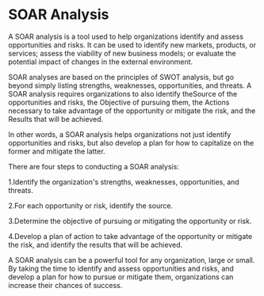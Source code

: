 # SOAR Analysis



A SOAR analysis is a tool used to help organizations identify and assess opportunities and risks. It can be used to identify new markets, products, or services; assess the viability of new business models; or evaluate the potential impact of changes in the external environment. 

SOAR analyses are based on the principles of SWOT analysis, but go beyond simply listing strengths, weaknesses, opportunities, and threats. A SOAR analysis requires organizations to also identify theSource of the opportunities and risks, the Objective of pursuing them, the Actions necessary to take advantage of the opportunity or mitigate the risk, and the Results that will be achieved. 

In other words, a SOAR analysis helps organizations not just identify opportunities and risks, but also develop a plan for how to capitalize on the former and mitigate the latter. 

There are four steps to conducting a SOAR analysis: 

1.Identify the organization's strengths, weaknesses, opportunities, and threats. 

2.For each opportunity or risk, identify the source. 

3.Determine the objective of pursuing or mitigating the opportunity or risk. 

4.Develop a plan of action to take advantage of the opportunity or mitigate the risk, and identify the results that will be achieved. 

A SOAR analysis can be a powerful tool for any organization, large or small. By taking the time to identify and assess opportunities and risks, and develop a plan for how to pursue or mitigate them, organizations can increase their chances of success.